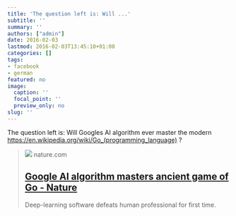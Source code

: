 ```yaml
---
title: 'The question left is: Will ...'
subtitle: ''
summary: ''
authors: ["admin"]
date: 2016-02-03
lastmod: 2016-02-03T13:45:10+01:00
categories: []
tags:
- facebook
- german
featured: no
image:
  caption: ''
  focal_point: ''
  preview_only: no
slug: ''
---
```

The question left is: Will Googles AI algorithm ever master the modern https://en.wikipedia.org/wiki/Go_(programming_language) ?
> [![](https://media.springernature.com/m685/springer-static/image/art%3A10.1038%2F529445a/MediaObjects/41586_2016_BF529445a_Figc_HTML.jpg)](http://www.nature.com/news/google-ai-algorithm-masters-ancient-game-of-go-1.19234)
> nature.com
> ## [Google AI algorithm masters ancient game of Go - Nature](http://www.nature.com/news/google-ai-algorithm-masters-ancient-game-of-go-1.19234)
>
>Deep-learning software defeats human professional for first time.


